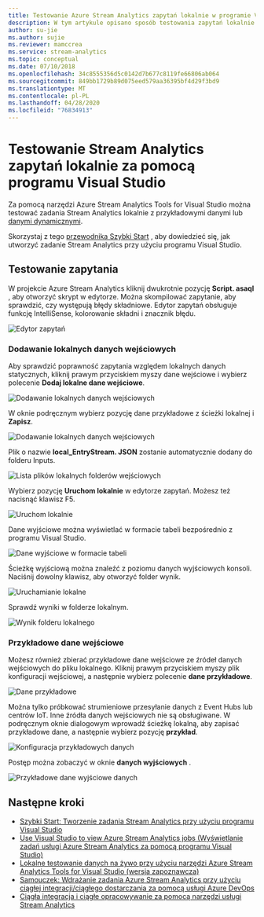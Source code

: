 ```yaml
---
title: Testowanie Azure Stream Analytics zapytań lokalnie w programie Visual Studio
description: W tym artykule opisano sposób testowania zapytań lokalnie za pomocą narzędzi Azure Stream Analytics Tools for Visual Studio.
author: su-jie
ms.author: sujie
ms.reviewer: mamccrea
ms.service: stream-analytics
ms.topic: conceptual
ms.date: 07/10/2018
ms.openlocfilehash: 34c8555356d5c0142d7b677c8119fe66806ab064
ms.sourcegitcommit: 849bb1729b89d075eed579aa36395bf4d29f3bd9
ms.translationtype: MT
ms.contentlocale: pl-PL
ms.lasthandoff: 04/28/2020
ms.locfileid: "76834913"
---
```

# <a name="test-stream-analytics-queries-locally-with-visual-studio"></a>Testowanie Stream Analytics zapytań lokalnie za pomocą programu Visual Studio

Za pomocą narzędzi Azure Stream Analytics Tools for Visual Studio można testować zadania Stream Analytics lokalnie z przykładowymi danymi lub [danymi dynamicznymi](stream-analytics-live-data-local-testing.md). 

Skorzystaj z tego [przewodnika Szybki Start](stream-analytics-quick-create-vs.md) , aby dowiedzieć się, jak utworzyć zadanie Stream Analytics przy użyciu programu Visual Studio.

## <a name="test-your-query"></a>Testowanie zapytania

W projekcie Azure Stream Analytics kliknij dwukrotnie pozycję **Script. asaql** , aby otworzyć skrypt w edytorze. Można skompilować zapytanie, aby sprawdzić, czy występują błędy składniowe. Edytor zapytań obsługuje funkcję IntelliSense, kolorowanie składni i znacznik błędu.

![Edytor zapytań](./media/stream-analytics-vs-tools-local-run/stream-analytics-tools-for-vs-query-01.png)
 
### <a name="add-local-input"></a>Dodawanie lokalnych danych wejściowych

Aby sprawdzić poprawność zapytania względem lokalnych danych statycznych, kliknij prawym przyciskiem myszy dane wejściowe i wybierz polecenie **Dodaj lokalne dane wejściowe**.
   
![Dodawanie lokalnych danych wejściowych](./media/stream-analytics-vs-tools-local-run/stream-analytics-tools-for-vs-add-local-input-01.png)
   
W oknie podręcznym wybierz pozycję dane przykładowe z ścieżki lokalnej i **Zapisz**.
   
![Dodawanie lokalnych danych wejściowych](./media/stream-analytics-vs-tools-local-run/stream-analytics-tools-for-vs-add-local-input-02.png)
   
Plik o nazwie **local_EntryStream. JSON** zostanie automatycznie dodany do folderu Inputs.
   
![Lista plików lokalnych folderów wejściowych](./media/stream-analytics-vs-tools-local-run/stream-analytics-tools-for-vs-add-local-input-03.png)
   
Wybierz pozycję **Uruchom lokalnie** w edytorze zapytań. Możesz też nacisnąć klawisz F5.
   
![Uruchom lokalnie](./media/stream-analytics-vs-tools-local-run/stream-analytics-tools-for-vs-local-run-01.png)
   
Dane wyjściowe można wyświetlać w formacie tabeli bezpośrednio z programu Visual Studio.

![Dane wyjściowe w formacie tabeli](./media/stream-analytics-vs-tools-local-run/stream-analytics-for-vs-local-result.png)

Ścieżkę wyjściową można znaleźć z poziomu danych wyjściowych konsoli. Naciśnij dowolny klawisz, aby otworzyć folder wynik.
   
![Uruchamianie lokalne](./media/stream-analytics-vs-tools-local-run/stream-analytics-tools-for-vs-local-run-02.png)
   
Sprawdź wyniki w folderze lokalnym.
   
![Wynik folderu lokalnego](./media/stream-analytics-vs-tools-local-run/stream-analytics-tools-for-vs-local-run-03.png)
   

### <a name="sample-input"></a>Przykładowe dane wejściowe
Możesz również zbierać przykładowe dane wejściowe ze źródeł danych wejściowych do pliku lokalnego. Kliknij prawym przyciskiem myszy plik konfiguracji wejściowej, a następnie wybierz polecenie **dane przykładowe**. 

![Dane przykładowe](./media/stream-analytics-vs-tools-local-run/stream-analytics-tools-for-vs-sample-data-01.png)

Można tylko próbkować strumieniowe przesyłanie danych z Event Hubs lub centrów IoT. Inne źródła danych wejściowych nie są obsługiwane. W podręcznym oknie dialogowym wprowadź ścieżkę lokalną, aby zapisać przykładowe dane, a następnie wybierz pozycję **przykład**.

![Konfiguracja przykładowych danych](./media/stream-analytics-vs-tools-local-run/stream-analytics-tools-for-vs-sample-data-02.png)
 
Postęp można zobaczyć w oknie **danych wyjściowych** . 

![Przykładowe dane wyjściowe danych](./media/stream-analytics-vs-tools-local-run/stream-analytics-tools-for-vs-sample-data-03.png)

## <a name="next-steps"></a>Następne kroki

* [Szybki Start: Tworzenie zadania Stream Analytics przy użyciu programu Visual Studio](stream-analytics-quick-create-vs.md)
* [Use Visual Studio to view Azure Stream Analytics jobs (Wyświetlanie zadań usługi Azure Stream Analytics za pomocą programu Visual Studio)](stream-analytics-vs-tools.md)
* [Lokalne testowanie danych na żywo przy użyciu narzędzi Azure Stream Analytics Tools for Visual Studio (wersja zapoznawcza)](stream-analytics-live-data-local-testing.md)
* [Samouczek: Wdrażanie zadania Azure Stream Analytics przy użyciu ciągłej integracji/ciągłego dostarczania za pomocą usługi Azure DevOps](stream-analytics-tools-visual-studio-cicd-vsts.md)
* [Ciągła integracja i ciągłe opracowywanie za pomocą narzędzi usługi Stream Analytics](stream-analytics-tools-for-visual-studio-cicd.md)
